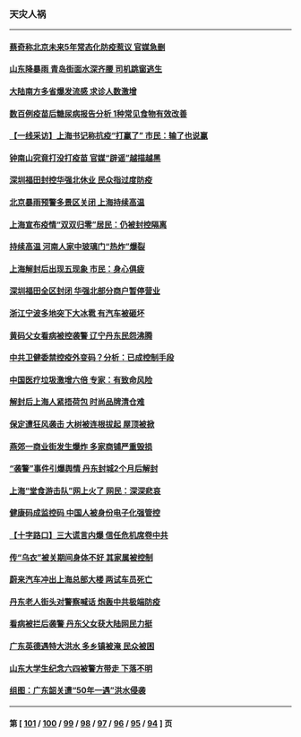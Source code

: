 ### 天灾人祸
---
#### [蔡奇称北京未来5年常态化防疫惹议 官媒急删](../../pages/ncid280/n13768413.md) 
#### [山东降暴雨 青岛街面水深齐腰 司机跳窗逃生](../../pages/ncid280/n13768292.md) 
#### [大陆南方多省爆发流感 求诊人数激增](../../pages/ncid280/n13768101.md) 
#### [数百例疫苗后糖尿病报告分析 1种常见食物有效改善](../../pages/ncid280/n13766057.md) 
#### [【一线采访】上海书记称抗疫“打赢了” 市民：输了也说赢](../../pages/ncid280/n13767912.md) 
#### [钟南山究竟打没打疫苗 官媒“辟谣”越描越黑](../../pages/ncid280/n13767868.md) 
#### [深圳福田封控华强北休业 民众指过度防疫](../../pages/ncid280/n13767715.md) 
#### [北京暴雨预警多景区关闭 上海持续高温](../../pages/ncid280/n13767695.md) 
#### [上海宣布疫情“双双归零”居民：仍被封控隔离](../../pages/ncid280/n13767223.md) 
#### [持续高温 河南人家中玻璃门“热炸”爆裂](../../pages/ncid280/n13767280.md) 
#### [上海解封后出现五现象 市民：身心俱疲](../../pages/ncid280/n13767226.md) 
#### [深圳福田全区封闭 华强北部分商户暂停营业](../../pages/ncid280/n13767252.md) 
#### [浙江宁波多地突下大冰雹 有汽车被砸坏](../../pages/ncid280/n13767153.md) 
#### [黄码父女看病被控袭警 辽宁丹东民怨沸腾](../../pages/ncid280/n13766947.md) 
#### [中共卫健委禁控疫外变码？分析：已成控制手段](../../pages/ncid280/n13766876.md) 
#### [中国医疗垃圾激增六倍 专家：有致命风险](../../pages/ncid280/n13766916.md) 
#### [解封后上海人紧捂荷包 时尚品牌清仓难](../../pages/ncid280/n13766680.md) 
#### [保定遭狂风袭击 大树被连根拔起 屋顶被掀](../../pages/ncid280/n13766613.md) 
#### [燕郊一商业街发生爆炸 多家商铺严重毁损](../../pages/ncid280/n13766395.md) 
#### [“袭警”事件引爆舆情 丹东封城2个月后解封](../../pages/ncid280/n13766113.md) 
#### [上海“堂食游击队”网上火了 网民：深深悲哀](../../pages/ncid280/n13766026.md) 
#### [健康码成监控码 中国人被身份电子化强管控](../../pages/ncid280/n13766021.md) 
#### [【十字路口】三大谎言内爆 信任危机席卷中共](../../pages/ncid280/n13765841.md) 
#### [传“乌衣”被关期间身体不好 其家属被控制](../../pages/ncid280/n13765751.md) 
#### [蔚来汽车冲出上海总部大楼 两试车员死亡](../../pages/ncid280/n13765765.md) 
#### [丹东老人街头对警察喊话 炮轰中共极端防疫](../../pages/ncid280/n13765766.md) 
#### [看病被拦后袭警 丹东父女获大陆网民力挺](../../pages/ncid280/n13765748.md) 
#### [广东英德遇特大洪水 多乡镇被淹 民众被困](../../pages/ncid280/n13765015.md) 
#### [山东大学生纪念六四被警方带走 下落不明](../../pages/ncid280/n13764990.md) 
#### [组图：广东韶关遭“50年一遇”洪水侵袭](../../pages/ncid280/n13764988.md) 

---
#### 第 [ [101](./101.md) / [100](./100.md) / [99](./99.md) / [98](./98.md) / [97](./97.md) / [96](./96.md) / [95](./95.md) / [94](./94.md) ] 页
